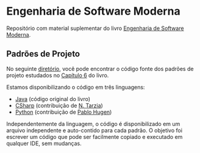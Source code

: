 # Engenharia de Software Moderna

Repositório com material suplementar do livro [Engenharia de Software Moderna](https://engsoftmoderna.info/).

## Padrões de Projeto

No seguinte [diretório](https://github.com/aserg-ufmg/engsoftmoderna/tree/master/design-patterns), você pode encontrar o código fonte dos padrões de projeto estudados no [Capítulo 6](https://engsoftmoderna.info/cap6.html) do livro.

Estamos disponibilizando o código em três linguagens:

* [Java](https://github.com/aserg-ufmg/engsoftmoderna/tree/master/design-patterns/Java) (código original do livro)
* [CSharp](https://github.com/aserg-ufmg/engsoftmoderna/tree/master/design-patterns/CSharp) (contribuição de [N. Tarzia](https://github.com/nicolastarzia/))
* [Python](https://github.com/aserg-ufmg/engsoftmoderna/tree/master/design-patterns/python) (contribuição de [Pablo Hugen](https://github.com/Tomcat-42/))

Independentemente da linguagem, o código é disponibilizado em um arquivo independente e auto-contido para cada padrão. O objetivo foi escrever um código que pode ser facilmente copiado e executado em qualquer IDE, sem mudanças.
